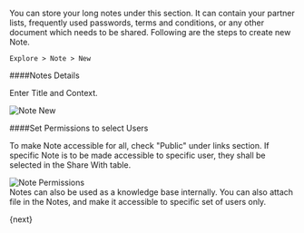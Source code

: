 You can store your long notes under this section. It can contain your partner lists, frequently used passwords, terms and conditions, or any other document which needs to be shared. Following are the steps to create new Note.

`Explore > Note > New`

####Notes Details

Enter Title and Context.

<img class="screenshot" alt="Note New" src="{{docs_base_url}}/assets/img/collaboration-tools/note-1.png">

####Set Permissions to select Users

To make Note accessible for all, check "Public" under links section. If specific Note is to be made accessible to specific user, they shall be selected in the Share With table.

<img class="screenshot" alt="Note Permissions" src="{{docs_base_url}}/assets/img/collaboration-tools/note-2.png">

<div class=well>Notes can also be used as a knowledge base internally. You can also attach file in the Notes, and make it accessible to specific set of users only.</div>

{next}
